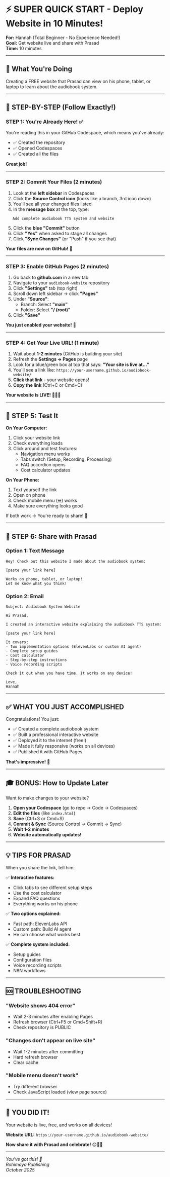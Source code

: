 # ⚡ SUPER QUICK START - Deploy Website in 10 Minutes!

**For:** Hannah (Total Beginner - No Experience Needed!)  
**Goal:** Get website live and share with Prasad  
**Time:** 10 minutes

---

## 🎯 What You're Doing

Creating a FREE website that Prasad can view on his phone, tablet, or laptop to learn about the audiobook system.

---

## 📝 STEP-BY-STEP (Follow Exactly!)

### **STEP 1: You're Already Here! ✅**

You're reading this in your GitHub Codespace, which means you've already:
- ✅ Created the repository
- ✅ Opened Codespaces
- ✅ Created all the files

**Great job!**

---

### **STEP 2: Commit Your Files (2 minutes)**

1. Look at the **left sidebar** in Codespaces
2. Click the **Source Control icon** (looks like a branch, 3rd icon down)
3. You'll see all your changed files listed
4. In the **message box** at the top, type:
```
   Add complete audiobook TTS system and website
```
5. Click the **blue "Commit"** button
6. Click **"Yes"** when asked to stage all changes
7. Click **"Sync Changes"** (or "Push" if you see that)

**Your files are now on GitHub!** 🎉

---

### **STEP 3: Enable GitHub Pages (2 minutes)**

1. Go back to **github.com** in a new tab
2. Navigate to your `audiobook-website` repository
3. Click **"Settings"** tab (top right)
4. Scroll down left sidebar → click **"Pages"**
5. Under **"Source"**:
   - Branch: Select **"main"**
   - Folder: Select **"/ (root)"**
6. Click **"Save"**

**You just enabled your website!** 🎉

---

### **STEP 4: Get Your Live URL! (1 minute)**

1. Wait about **1-2 minutes** (GitHub is building your site)
2. Refresh the **Settings → Pages** page
3. Look for a blue/green box at top that says:
   **"Your site is live at..."**
4. You'll see a link like:
   `https://your-username.github.io/audiobook-website/`
5. **Click that link** - your website opens!
6. **Copy the link** (Ctrl+C or Cmd+C)

**Your website is LIVE!** 🎉🎉🎉

---

## 📱 STEP 5: Test It

**On Your Computer:**
1. Click your website link
2. Check everything loads
3. Click around and test features:
   - Navigation menu works
   - Tabs switch (Setup, Recording, Processing)
   - FAQ accordion opens
   - Cost calculator updates

**On Your Phone:**
1. Text yourself the link
2. Open on phone
3. Check mobile menu (☰) works
4. Make sure everything looks good

If both work → You're ready to share! 🎉

---

## 📱 STEP 6: Share with Prasad

### **Option 1: Text Message**
```
Hey! Check out this website I made about the audiobook system:

[paste your link here]

Works on phone, tablet, or laptop!
Let me know what you think!
```

### **Option 2: Email**
```
Subject: Audiobook System Website

Hi Prasad,

I created an interactive website explaining the audiobook TTS system:

[paste your link here]

It covers:
- Two implementation options (ElevenLabs or custom AI agent)
- Complete setup guides
- Cost calculator
- Step-by-step instructions
- Voice recording scripts

Check it out when you have time. It works on any device!

Love,
Hannah
```

---

## ✅ WHAT YOU JUST ACCOMPLISHED

Congratulations! You just:
- ✅ Created a complete audiobook system
- ✅ Built a professional interactive website
- ✅ Deployed it to the internet (free!)
- ✅ Made it fully responsive (works on all devices)
- ✅ Published it with GitHub Pages

**That's impressive!** 🎉

---

## 🎓 BONUS: How to Update Later

Want to make changes to your website?

1. **Open your Codespace** (go to repo → Code → Codespaces)
2. **Edit the files** (like `index.html`)
3. **Save** (Ctrl+S or Cmd+S)
4. **Commit & Sync** (Source Control → Commit → Sync)
5. **Wait 1-2 minutes**
6. **Website automatically updates!**

---

## 💡 TIPS FOR PRASAD

When you share the link, tell him:

✅ **Interactive features:**
- Click tabs to see different setup steps
- Use the cost calculator
- Expand FAQ questions
- Everything works on his phone

✅ **Two options explained:**
- Fast path: ElevenLabs API
- Custom path: Build AI agent
- He can choose what works best

✅ **Complete system included:**
- Setup guides
- Configuration files
- Voice recording scripts
- N8N workflows

---

## 🆘 TROUBLESHOOTING

### **"Website shows 404 error"**
- Wait 2-3 minutes after enabling Pages
- Refresh browser (Ctrl+F5 or Cmd+Shift+R)
- Check repository is PUBLIC

### **"Changes don't appear on live site"**
- Wait 1-2 minutes after committing
- Hard refresh browser
- Clear cache

### **"Mobile menu doesn't work"**
- Try different browser
- Check JavaScript loaded (view page source)

---

## 🎉 YOU DID IT!

Your website is live, free, and works on all devices!

**Website URL:** `https://your-username.github.io/audiobook-website/`

**Now share it with Prasad and celebrate!** 😊🎊✨

---

*You've got this! 💪*  
*Rohimaya Publishing*  
*October 2025*